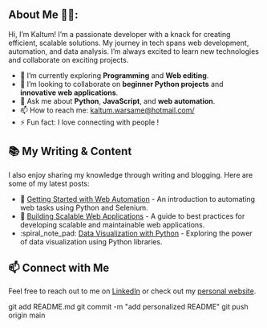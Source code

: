 ## About Me 👩‍💻:
Hi, I’m Kaltum! I’m a passionate developer with a knack for creating efficient, scalable solutions. My journey in tech spans web development, automation, and data analysis. I’m always excited to learn new technologies and collaborate on exciting projects.
- :seedling: I’m currently exploring **Programming** and **Web editing**.
- :handshake: I’m looking to collaborate on **beginner Python projects** and **innovative web applications**.
- :speech_balloon: Ask me about **Python**, **JavaScript**, and **web automation**.
- :mailbox: How to reach me: [kaltum.warsame@hotmail.com/](kaltum.warsame@hotmail.com/)
- :zap: Fun fact: I love connecting with people !
## :books: My Writing & Content
I also enjoy sharing my knowledge through writing and blogging. Here are some of my latest posts:
- :memo: [Getting Started with Web Automation](https://medium.com/@silentBob/getting-started-with-web-automation) - An introduction to automating web tasks using Python and Selenium.
- :book: [Building Scalable Web Applications](https://medium.com/@silentBob/building-scalable-web-applications) - A guide to best practices for developing scalable and maintainable web applications.
- :spiral_note_pad: [Data Visualization with Python](https://medium.com/@silentBob/data-visualization-with-python) - Exploring the power of data visualization using Python libraries.
## :mailbox: Connect with Me
Feel free to reach out to me on [LinkedIn](https://www.linkedin.com/in/kaltumwarsame/) or check out my [personal website](https://silentbob.dev).

git add README.md
git commit -m "add personalized README"
git push origin main








